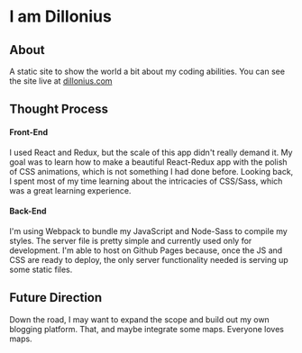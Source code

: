 # I am Dillonius

## About
A static site to show the world a bit about my coding abilities.
You can see the site live at <a href="http://dillonius.com">dillonius.com</a>

## Thought Process
#### Front-End
I used React and Redux, but the scale of this app didn't really demand it. My goal was to learn how to make a beautiful React-Redux app with the polish of CSS animations, which is not something I had done before. Looking back, I spent most of my time learning about the intricacies of CSS/Sass, which was a great learning experience.

#### Back-End
I'm using Webpack to bundle my JavaScript and Node-Sass to compile my styles. The server file is pretty simple and currently used only for development. I'm able to host on Github Pages because, once the JS and CSS are ready to deploy, the only server functionality needed is serving up some static files.

## Future Direction
Down the road, I may want to expand the scope and build out my own blogging platform. That, and maybe integrate some maps. Everyone loves maps.
